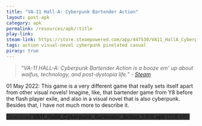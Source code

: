 ```yaml
---
title: "VA-11 Hall-A: Cyberpunk Bartender Action"
layout: post-apk
category: apk
permalink: /resources/apk/:title
play-link: 
steam-link: https://store.steampowered.com/app/447530/VA11_HallA_Cyberpunk_Bartender_Action/
tags: action visual-novel cyberpunk pixelated casual
piracy: true
---
```


> _"VA-11 HALL-A: Cyberpunk Bartender Action is a booze em' up about waifus, technology, and post-dystopia life." - <a href="https://store.steampowered.com/app/447530/VA11_HallA_Cyberpunk_Bartender_Action/" target="_blank">Steam</a>_

<span class="timestamp">01 May 2022:</span> This game is a very different game that really sets itself apart from other visual novels! Imagine, like, that bartender game from Y8 before the flash player exile, and also in a visual novel that is also cyberpunk. Besides that, I have not much more to describe it.

<div class="text-center">
    <a class="btn btn-dark btn-block w-100" onclick='apk("VA11_HallA_Cyberpunk_Bartender_Action_1.0.0.apk")' style="text-decoration: none; background-color: #333;"> Download <b>VA11_HallA_Cyberpunk_Bartender_Action_1.0.0.apk</b> (208 MB)</a>
</div>
